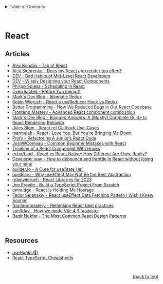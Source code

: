 <div id="top"></div>

<details>
  <summary>Table of Contents</summary>
  <ul>
    <li><a href="#articles">Articles</a></li>
    <li><a href="#resources">Resources</a></li>
  </ul>
</details>

&nbsp;

# React

## Articles

- [Alex Kondov - Tao of React](https://alexkondov.com/tao-of-react/)
- [Alex Sidorenko - Does my React app render too often?](https://alexsidorenko.com/blog/react-app-render-often/)
- [DEV - Bad Habits of Mid-Level React Developers](https://dev.to/srmagura/bad-habits-of-mid-level-react-developers-b41)
- [DEV - Wisely Designing your React Components](https://dev.to/mbarzeev/wisely-designing-your-react-components-4o0)
- [Philipp Spiess - Scheduling in React](https://philippspiess.com/scheduling-in-react/)
- [Overreacted - Before You memo()](https://overreacted.io/before-you-memo/)
- [Mark's Dev Blog - Idiomatic Redux](https://blog.isquaredsoftware.com/series/idiomatic-redux)
- [Robin Wieruch - React's useReducer Hook vs Redux](https://www.robinwieruch.de/redux-vs-usereducer/)
- [Better Programming - How We Reduced Bugs in Our React Codebase](https://betterprogramming.pub/how-we-reduced-bugs-in-our-react-code-base-9a7a979b4442)
- [Frontend Mastery - Advanced React component composition](https://frontendmastery.com/posts/advanced-react-component-composition-guide/)
- [Mark's Dev Blog - Blogged Answers: A (Mostly) Complete Guide to React Rendering Behavior](https://blog.isquaredsoftware.com/2020/05/blogged-answers-a-mostly-complete-guide-to-react-rendering-behavior/)
- [Jules Blom - React ref Callback Use-Cases](https://julesblom.com/writing/ref-callback-use-cases)
- [marmelab - React I Love You, But You're Bringing Me Down](https://marmelab.com/blog/2022/09/20/react-i-love-you.html)
- [Profy - Refactoring A Junior’s React Code](https://profy.dev/article/react-junior-code-review-and-refactoring-1)
- [JoshWComeau - Common Beginner Mistakes with React](https://www.joshwcomeau.com/react/common-beginner-mistakes/)
- [Timeline of a React Component With Hooks](https://julesblom.com/writing/react-hook-component-timeline)
- [echo/bind - React vs React Native: How Different Are They, Really?](https://echobind.com/post/react-vs-react-native-how-different-are-they)
- [Developer way - How to debounce and throttle in React without losing your mind](https://www.developerway.com/posts/debouncing-in-react)
- [builder.io - A Cure for useState Hell](https://www.builder.io/blog/use-reducer)
- [builder.io - Why useEffect May Not Be the Best Abstraction](https://www.builder.io/blog/useeffect-not-the-best-abstraction)
- [robinwieruch - React Libraries for 2023](https://www.robinwieruch.de/react-libraries/)
- [Joe Previte - Build a TypeScript Project From Scratch](https://www.typescriptcourse.com/tutorials/build-a-typescript-project-from-scratch)
- [emnudge - React Is Holding Me Hostage](https://emnudge.dev/blog/react-hostage)
- [Fedor Selenskiy - React useEffect Data Fetching Pattern I Wish I Knew Sooner](https://levelup.gitconnected.com/react-pattern-i-wish-i-knew-sooner-7dbccb3a8b62)
- [frontendmastery - Rethinking React best practices](https://frontendmastery.com/posts/rethinking-react-best-practices/)
- [sun0day - How we made Vite 4.3 faaaaster](https://sun0day.github.io/blog/vite/why-vite4_3-is-faster.html)
- [Baqir Nekfar - The Most Common React Design Patterns](https://www.linkedin.com/pulse/most-common-react-design-patterns-baqir-nekfar/)

&nbsp;

## Resources

- [useHooks(🐠)](https://usehooks.com/)
- [React TypeScript Cheatsheets](https://react-typescript-cheatsheet.netlify.app/)

&nbsp;

<p align="right">(<a href="#top">back to top</a>)</p>
